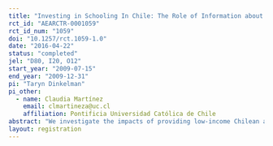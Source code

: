 ```yaml
---
title: "Investing in Schooling In Chile: The Role of Information about Financial Aid for Higher Education"
rct_id: "AEARCTR-0001059"
rct_id_num: "1059"
doi: "10.1257/rct.1059-1.0"
date: "2016-04-22"
status: "completed"
jel: "D80, I20, O12"
start_year: "2009-07-15"
end_year: "2009-12-31"
pi: "Taryn Dinkelman"
pi_other:
  - name: Claudia Martínez
    email: clmartineza@uc.cl
    affiliation: Pontificia Universidad Católica de Chile
abstract: "We investigate the impacts of providing low-income Chilean adolescents with information about how to finance higher education and ask whether providing parents with the same information magnifies the effects on schooling outcomes. We randomly assigned eighth graders and some parents to receive information about aid for higher education. Exposure to information raised college preparatory high school enrollment, primary school attendance, and financial aid knowledge, with gains concentrated among medium- and high-grade students. Parental exposure to information did not significantly magnify these effects. Our results demonstrate that access to relevant information about financial aid affects important schooling choices long before tertiary education begins."
layout: registration
---
```


